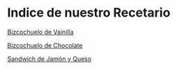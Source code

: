 # Indice de nuestro Recetario

[Bizcochuelo de Vainilla](BizcochueloDeVainilla.md)

[Bizcochuelo de Chocolate](BizcochueloDeChocolate.md)

[Sandwich de Jamón y Queso](SandwichDeJamónYQueso.md)
